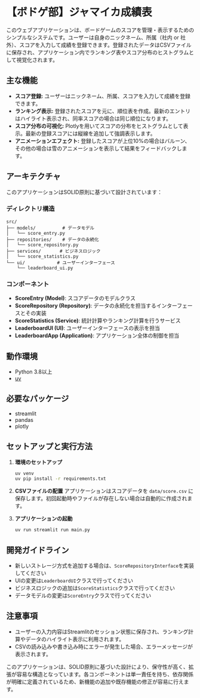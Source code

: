 # 【ボドゲ部】ジャマイカ成績表

このウェブアプリケーションは、ボードゲームのスコアを管理・表示するためのシンプルなシステムです。ユーザーは自身のニックネーム、所属（社内 or 社外）、スコアを入力して成績を登録できます。登録されたデータはCSVファイルに保存され、アプリケーション内でランキング表やスコア分布のヒストグラムとして視覚化されます。

## 主な機能
- **スコア登録:** ユーザーはニックネーム、所属、スコアを入力して成績を登録できます。
- **ランキング表示:** 登録されたスコアを元に、順位表を作成。最新のエントリはハイライト表示され、同率スコアの場合は同じ順位になります。
- **スコア分布の可視化:** Plotlyを用いてスコアの分布をヒストグラムとして表示。最新の登録スコアには縦線を追加して強調表示します。
- **アニメーションエフェクト:** 登録したスコアが上位10%の場合はバルーン、その他の場合は雪のアニメーションを表示して結果をフィードバックします。

## アーキテクチャ
このアプリケーションはSOLID原則に基づいて設計されています：

### ディレクトリ構造
```
src/
├── models/          # データモデル
│   └── score_entry.py
├── repositories/    # データの永続化
│   └── score_repository.py
├── services/       # ビジネスロジック
│   └── score_statistics.py
└── ui/            # ユーザーインターフェース
    └── leaderboard_ui.py
```

### コンポーネント
- **ScoreEntry (Model)**: スコアデータのモデルクラス
- **ScoreRepository (Repository)**: データの永続化を担当するインターフェースとその実装
- **ScoreStatistics (Service)**: 統計計算やランキング計算を行うサービス
- **LeaderboardUI (UI)**: ユーザーインターフェースの表示を担当
- **LeaderboardApp (Application)**: アプリケーション全体の制御を担当

## 動作環境
- Python 3.8以上
- [uv](https://docs.astral.sh/uv/getting-started/installation/)

## 必要なパッケージ
- streamlit
- pandas
- plotly

## セットアップと実行方法
1. **環境のセットアップ**
   ```bash
   uv venv
   uv pip install -r requirements.txt
   ```

2. **CSVファイルの配置**
   アプリケーションはスコアデータを `data/score.csv` に保存します。初回起動時やファイルが存在しない場合は自動的に作成されます。

3. **アプリケーションの起動**
   ```bash
   uv run streamlit run main.py
   ```

## 開発ガイドライン
- 新しいストレージ方式を追加する場合は、`ScoreRepositoryInterface`を実装してください
- UIの変更は`LeaderboardUI`クラスで行ってください
- ビジネスロジックの追加は`ScoreStatistics`クラスで行ってください
- データモデルの変更は`ScoreEntry`クラスで行ってください

## 注意事項
- ユーザーの入力内容はStreamlitのセッション状態に保存され、ランキング計算やデータのハイライト表示に利用されます。
- CSVの読み込みや書き込み時にエラーが発生した場合、エラーメッセージが表示されます。

このアプリケーションは、SOLID原則に基づいた設計により、保守性が高く、拡張が容易な構造となっています。各コンポーネントは単一責任を持ち、依存関係が明確に定義されているため、新機能の追加や既存機能の修正が容易に行えます。
